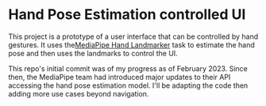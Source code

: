 # Hand Pose Estimation controlled UI

This project is a prototype of a user interface that can be controlled by hand gestures. It uses the[MediaPipe Hand Landmarker](https://developers.google.com/mediapipe/solutions/vision/hand_landmarker/web_js#video) task to estimate the hand pose and then uses the landmarks to control the UI.

This repo's initial commit was of my progress as of February 2023. Since then, the MediaPipe team had introduced major updates to their API accessing the hand pose estimation model. I'll be adapting the code then adding more use cases beyond navigation.
